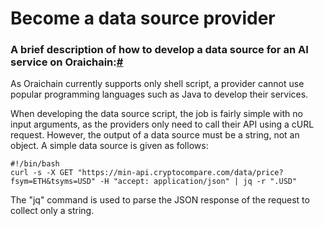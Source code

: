 # Become a data source provider

### A brief description of how to develop a data source for an AI service on Oraichain:[#](https://docs.orai.io/docs/Developers/become-a-ds-provider#a-brief-description-of-how-to-develop-a-data-source-for-an-ai-service-on-oraichain)

As Oraichain currently supports only shell script, a provider cannot use popular programming languages such as Java to develop their services.

When developing the data source script, the job is fairly simple with no input arguments, as the providers only need to call their API using a cURL request. However, the output of a data source must be a string, not an object. A simple data source is given as follows:

```
#!/bin/bash
curl -s -X GET "https://min-api.cryptocompare.com/data/price?fsym=ETH&tsyms=USD" -H "accept: application/json" | jq -r ".USD"
```

The "jq" command is used to parse the JSON response of the request to collect only a string.[\
](https://docs.orai.io/docs/Developers/OraichainInstallation)
